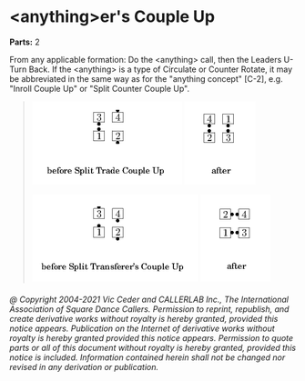 
# &lt;anything>er's Couple Up

**Parts:** 2  

From any applicable formation: Do the &lt;anything> call, then the Leaders U-Turn Back.
If the &lt;anything> is a type of Circulate or Counter Rotate,
it may be abbreviated in the same way as for the "anything concept" [C-2],
e.g. "Inroll Couple Up" or "Split Counter Couple Up".

> 
> ![alt](anythingers_couple_up-1.png)
> ![alt](anythingers_couple_up-2.png)  
>
> ![alt](anythingers_couple_up-3.png)
> ![alt](anythingers_couple_up-4.png)
> 

###### @ Copyright 2004-2021 Vic Ceder and CALLERLAB Inc., The International Association of Square Dance Callers. Permission to reprint, republish, and create derivative works without royalty is hereby granted, provided this notice appears. Publication on the Internet of derivative works without royalty is hereby granted provided this notice appears. Permission to quote parts or all of this document without royalty is hereby granted, provided this notice is included. Information contained herein shall not be changed nor revised in any derivation or publication.
